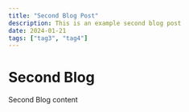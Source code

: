 ```yaml
---
title: "Second Blog Post"
description: This is an example second blog post
date: 2024-01-21
tags: ["tag3", "tag4"]
---
```


# Second Blog

Second Blog content